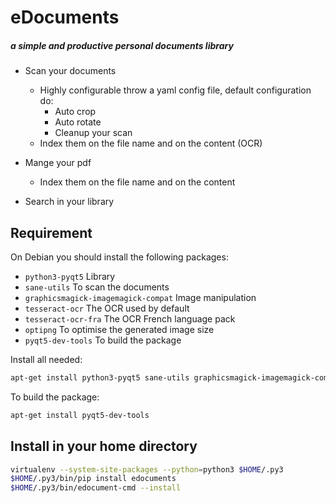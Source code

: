 # eDocuments
##### a simple and productive personal documents library

* Scan your documents
  * Highly configurable throw a yaml config file, default configuration do:
    * Auto crop
    * Auto rotate
    * Cleanup your scan
  * Index them on the file name and on the content (OCR)

* Mange your pdf
  * Index them on the file name and on the content

* Search in your library

## Requirement

On Debian you should install the following packages:

* `python3-pyqt5` Library
* `sane-utils` To scan the documents
* `graphicsmagick-imagemagick-compat` Image manipulation
* `tesseract-ocr` The OCR used by default
* `tesseract-ocr-fra` The OCR French language pack
* `optipng` To optimise the generated image size
* `pyqt5-dev-tools` To build the package

Install all needed:
```bash
apt-get install python3-pyqt5 sane-utils graphicsmagick-imagemagick-compat tesseract-ocr tesseract-ocr-fra optipng
```

To build the package:

```bash
apt-get install pyqt5-dev-tools
```

## Install in your home directory

```bash
virtualenv --system-site-packages --python=python3 $HOME/.py3
$HOME/.py3/bin/pip install edocuments
$HOME/.py3/bin/edocument-cmd --install
```
